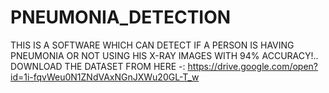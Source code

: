 # PNEUMONIA_DETECTION
THIS IS A SOFTWARE WHICH CAN DETECT IF A PERSON IS HAVING PNEUMONIA OR NOT USING HIS X-RAY IMAGES WITH 94% ACCURACY!..
DOWNLOAD THE DATASET FROM HERE -:  https://drive.google.com/open?id=1i-fqvWeu0N1ZNdVAxNGnJXWu20GL-T_w
